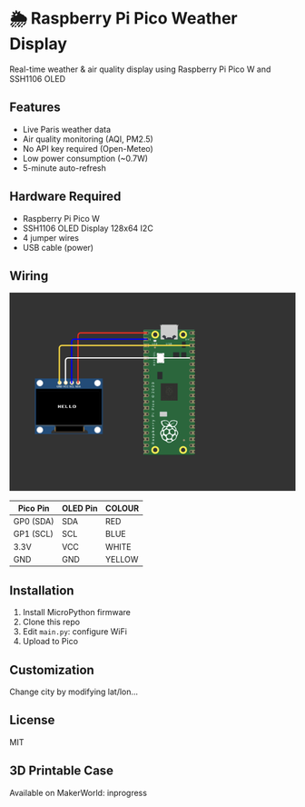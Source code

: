 # 🌦️ Raspberry Pi Pico Weather Display

Real-time weather & air quality display using Raspberry Pi Pico W and SSH1106 OLED

## Features
- Live Paris weather data
- Air quality monitoring (AQI, PM2.5)
- No API key required (Open-Meteo)
- Low power consumption (~0.7W)
- 5-minute auto-refresh

## Hardware Required
- Raspberry Pi Pico W
- SSH1106 OLED Display 128x64 I2C
- 4 jumper wires
- USB cable (power)

## Wiring
![Wiring](images/wiring.png)

| Pico Pin | OLED Pin | COLOUR |
|----------|----------|----------|
| GP0 (SDA)| SDA      | RED |
| GP1 (SCL)| SCL      | BLUE |
| 3.3V     | VCC      | WHITE |
| GND      | GND      | YELLOW |

## Installation
1. Install MicroPython firmware
2. Clone this repo
3. Edit `main.py`: configure WiFi
4. Upload to Pico

## Customization
Change city by modifying lat/lon...

## License
MIT

## 3D Printable Case
Available on MakerWorld: inprogress
